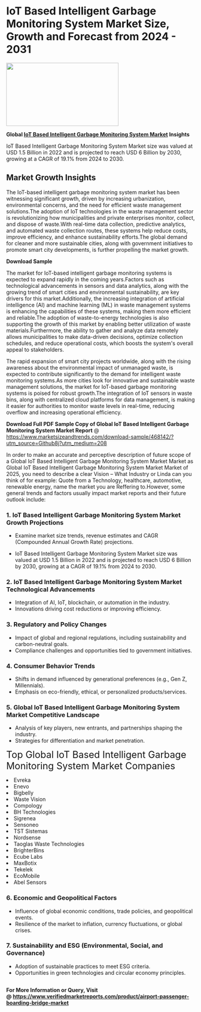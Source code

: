 <H1>IoT Based Intelligent Garbage Monitoring System Market Size, Growth and Forecast from 2024 - 2031</H1><img class="aligncenter size-medium wp-image-584254" src="https://thirdeyenews.in/wp-content/uploads/2024/09/Global-Market-Research-300x168.jpeg" alt="" width="300" height="168" /><p><strong>Global&nbsp;<a href="https://www.marketsizeandtrends.com/download-sample/468142/?utm_source=Github8j?utm_medium=208">IoT Based Intelligent Garbage Monitoring System Market</a> Insights</strong></p><p>IoT Based Intelligent Garbage Monitoring System Market size was valued at USD 1.5 Billion in 2022 and is projected to reach USD 6 Billion by 2030, growing at a CAGR of 19.1% from 2024 to 2030.</p><p><h2>Market Growth Insights</h2> <p>The IoT-based intelligent garbage monitoring system market has been witnessing significant growth, driven by increasing urbanization, environmental concerns, and the need for efficient waste management solutions.The adoption of IoT technologies in the waste management sector is revolutionizing how municipalities and private enterprises monitor, collect, and dispose of waste.With real-time data collection, predictive analytics, and automated waste collection routes, these systems help reduce costs, improve efficiency, and enhance sustainability efforts.The global demand for cleaner and more sustainable cities, along with government initiatives to promote smart city developments, is further propelling the market growth.</p> <p><strong>Download Sample</strong></p> <p>The market for IoT-based intelligent garbage monitoring systems is expected to expand rapidly in the coming years.Factors such as technological advancements in sensors and data analytics, along with the growing trend of smart cities and environmental sustainability, are key drivers for this market.Additionally, the increasing integration of artificial intelligence (AI) and machine learning (ML) in waste management systems is enhancing the capabilities of these systems, making them more efficient and reliable.The adoption of waste-to-energy technologies is also supporting the growth of this market by enabling better utilization of waste materials.Furthermore, the ability to gather and analyze data remotely allows municipalities to make data-driven decisions, optimize collection schedules, and reduce operational costs, which boosts the system's overall appeal to stakeholders.</p> <p>The rapid expansion of smart city projects worldwide, along with the rising awareness about the environmental impact of unmanaged waste, is expected to contribute significantly to the demand for intelligent waste monitoring systems.As more cities look for innovative and sustainable waste management solutions, the market for IoT-based garbage monitoring systems is poised for robust growth.The integration of IoT sensors in waste bins, along with centralized cloud platforms for data management, is making it easier for authorities to monitor waste levels in real-time, reducing overflow and increasing operational efficiency.</p> <p><span class=""><strong>Download Full PDF Sample Copy of Global IoT Based Intelligent Garbage Monitoring System Market Report</strong> @ <a href="https://www.marketsizeandtrends.com/download-sample/468142/?utm_source=Github8j?utm_medium=208" target="_blank">https://www.marketsizeandtrends.com/download-sample/468142/?utm_source=Github8j?utm_medium=208</a></span></p><p>In order to make an accurate and perceptive description of future scope of a Global&nbsp;IoT Based Intelligent Garbage Monitoring System Market Market as Global&nbsp;IoT Based Intelligent Garbage Monitoring System Market Market of 2025, you need to describe a clear Vision &ndash; What Industry or Linda can you think of for example: Quote from a Technology, healthcare, automotive, renewable energy, name the market you are Reffering to.However, some general trends and factors usually impact market reports and their future outlook include:</p><h3>1.&nbsp;<strong>IoT Based Intelligent Garbage Monitoring System Market Growth Projections</strong></h3><ul><li>Examine market size trends, revenue estimates and CAGR (Compounded Annual Growth Rate) projections.</li><li><p>IoT Based Intelligent Garbage Monitoring System Market size was valued at USD 1.5 Billion in 2022 and is projected to reach USD 6 Billion by 2030, growing at a CAGR of 19.1% from 2024 to 2030.</p></li></ul><h3>2.&nbsp;<strong>IoT Based Intelligent Garbage Monitoring System Market Technological Advancements</strong></h3><ul><li>Integration of AI, IoT, blockchain, or automation in the industry.</li><li>Innovations driving cost reductions or improving efficiency.</li></ul><h3>3.&nbsp;<strong>Regulatory and Policy Changes</strong></h3><ul><li>Impact of global and regional regulations, including sustainability and carbon-neutral goals.</li><li>Compliance challenges and opportunities tied to government initiatives.</li></ul><h3>4.&nbsp;<strong>Consumer Behavior Trends</strong></h3><ul><li>Shifts in demand influenced by generational preferences (e.g., Gen Z, Millennials).</li><li>Emphasis on eco-friendly, ethical, or personalized products/services.</li></ul><h3>5.&nbsp;<strong>Global IoT Based Intelligent Garbage Monitoring System Market Competitive Landscape</strong></h3><ul><li>Analysis of key players, new entrants, and partnerships shaping the industry.</li><li>Strategies for differentiation and market penetration.</li></ul><p data-pm-slice="1 1 []"><span style="color: inherit; font-family: inherit; font-size: 25px;">Top Global IoT Based Intelligent Garbage Monitoring System Market Companies</span></p><div class="" data-test-id=""><p><li>Evreka</li><li> Enevo</li><li> Bigbelly</li><li> Waste Vision</li><li> Compology</li><li> BH Technologies</li><li> Sigrenea</li><li> Sensoneo</li><li> TST Sistemas</li><li> Nordsense</li><li> Taoglas Waste Technologies</li><li> BrighterBins</li><li> Ecube Labs</li><li> MaxBotix</li><li> Tekelek</li><li> EcoMobile</li><li> Abel Sensors</li></p></div><h3>6.&nbsp;<strong>Economic and Geopolitical Factors</strong></h3><ul><li>Influence of global economic conditions, trade policies, and geopolitical events.</li><li>Resilience of the market to inflation, currency fluctuations, or global crises.</li></ul><h3>7.&nbsp;<strong>Sustainability and ESG (Environmental, Social, and Governance)</strong></h3><ul><li>Adoption of sustainable practices to meet ESG criteria.</li><li>Opportunities in green technologies and circular economy principles.</li></ul><h2><strong style="font-size: 14px;">For More Information or Query, Visit @&nbsp;</strong><a style="background-color: #ffffff; font-size: 14px;" href="https://www.marketsizeandtrends.com/report/iot-based-intelligent-garbage-monitoring-system-market/" target="_blank">https://www.verifiedmarketreports.com/product/airport-passenger-boarding-bridge-market</a></h2>